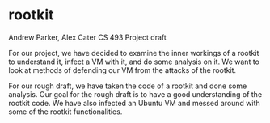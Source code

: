 # rootkit

Andrew Parker, Alex Cater
CS 493 Project draft

For our project, we have decided to examine the inner workings of a rootkit to understand it,
infect a VM with it, and do some analysis on it. We want to look at methods of defending our VM
from the attacks of the rootkit.

For our rough draft, we have taken the code of a rootkit and done some analysis. Our goal for
the rough draft is to have a good understanding of the rootkit code. We have also infected an
Ubuntu VM and messed around with some of the rootkit functionalities.

